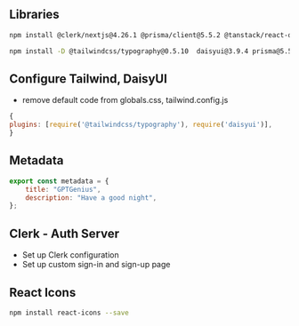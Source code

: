 ## Libraries

```sh
npm install @clerk/nextjs@4.26.1 @prisma/client@5.5.2 @tanstack/react-query@5.8.1 @tanstack/react-query-devtools@5.8.1 axios@1.6.1  openai@4.14.2   react-hot-toast@2.4.1 react-icons@4.11.0
```

```sh
npm install -D @tailwindcss/typography@0.5.10  daisyui@3.9.4 prisma@5.5.2
```

## Configure Tailwind, DaisyUI

-   remove default code from globals.css, tailwind.config.js

```js
{
plugins: [require('@tailwindcss/typography'), require('daisyui')],
}
```

## Metadata

```js
export const metadata = {
    title: "GPTGenius",
    description: "Have a good night",
};
```

## Clerk - Auth Server

-   Set up Clerk configuration
-   Set up custom sign-in and sign-up page

## React Icons

```sh
npm install react-icons --save
```
